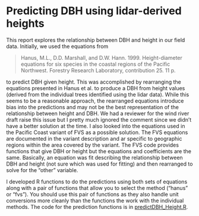 
<!-- This document is generated from HeightDBH.Rmd. Please edit that file -->

# Predicting DBH using lidar-derived heights

This report explores the relationship between DBH and height in our
field data. Initially, we used the equations from

> Hanus, M.L., D.D. Marshall, and D.W. Hann. 1999. Height-diameter
> equations for six species in the coastal regions of the Pacific
> Northwest. Forestry Research Laboratory, contribution 25. 11 p.

to predict DBH given height. This was accomplished by rearranging the
equations presented in Hanus et al. to produce a DBH from height values
(derived from the individual trees identified using the lidar data).
While this seems to be a reasonable approach, the rearranged equations
introduce bias into the predictions and may not be the best
representation of the relationship between height and DBH. We had a
reviewer for the wind river draft raise this issue but I pretty much
ignored the comment since we didn’t have a better solution at the time.
I also looked into the equations used in the Pacific Coast variant of
FVS as a possible solution. The FVS equations are documented in the
variant description and ar specific to geographic regions within the
area covered by the variant. The FVS code provides functions that give
DBH or height but the equations and coefficients are the same.
Basically, an equation was fit describing the relationship between DBH
and height (not sure which was used for fitting) and then rearranged to
solve for the “other” variable.

I developed R functions to do the predictions using both sets of
equations along with a pair of functions that allow you to select the
method (“hanus” or “fvs”). You should use this pair of functions as they
also handle unit conversions more cleanly than the functions the work
with the individual methods. The code for the prediction functions is in
[predictDBH_Height.R](../Rcode/predictDBH_Height.R).
